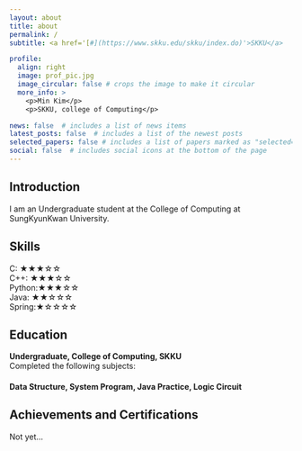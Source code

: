 ```yaml
---
layout: about
title: about
permalink: /
subtitle: <a href='[#](https://www.skku.edu/skku/index.do)'>SKKU</a>

profile:
  align: right
  image: prof_pic.jpg
  image_circular: false # crops the image to make it circular
  more_info: >
    <p>Min Kim</p>
    <p>SKKU, college of Computing</p>

news: false  # includes a list of news items
latest_posts: false  # includes a list of the newest posts
selected_papers: false # includes a list of papers marked as "selected={true}"
social: false  # includes social icons at the bottom of the page
---
```


## Introduction
I am an Undergraduate student at the College of Computing at SungKyunKwan University.

## Skills
C: ★★★☆☆\
C++: ★★★☆☆\
Python:★★★☆☆\
Java: ★★☆☆☆\
Spring:★☆☆☆☆

## Education
**Undergraduate, College of Computing, SKKU**\
Completed the following subjects:
#### Data Structure, System Program, Java Practice, Logic Circuit

## Achievements and Certifications
Not yet…
